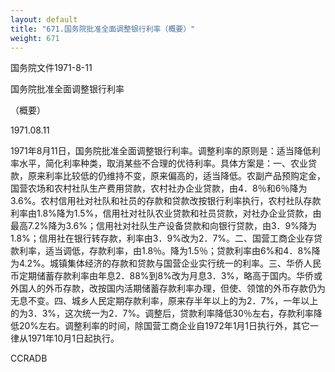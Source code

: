 ```yaml
---
layout: default
title: "671.国务院批准全面调整银行利率（概要）"
weight: 671
---
```


国务院文件1971-8-11

国务院批准全面调整银行利率

（概要）

1971.08.11

1971年8月11日，国务院批准全面调整银行利率。调整利率的原则是：适当降低利率水平，简化利率种类，取消某些不合理的优待利率。具体方案是：一、农业贷款，原来利率比较低的仍维持不变，原来偏高的，适当降低。农副产品预购定金，国营农场和农村社队生产费用贷款，农村社办企业贷款，由4．8％和6％降为3.6%。农村信用社对社队和社员的存款和贷款改按银行利率执行，农村社队存款利率由1.8%降为1.5%，信用社对社队农业贷款和社员贷款，对社办企业贷款，由最高7.2%降为3.6%；信用社对社队生产设备贷款和向银行贷款，由3．9%降为1.8%；信用社在银行转存款，利率由3．9%改为2．7%。二、国营工商企业存贷款利率，适当调低，存款利率，由1.8％。降为1.5％；贷款利率由6%和4．8%降为4.2%。城镇集体经济的存款和贷款与国营企业实行统一的利率。三、华侨人民币定期储蓄存款利率由年息2．88%到8%改为月息3．3%，略高于国内。华侨或外国人的外币存款，改按国内活期储蓄存款利率办理，但使、领馆的外币存款仍为无息不变。四、城乡人民定期存款利率，原来存半年以上的为2．7%，一年以上的为3．3%，这次统一为2．7%。调整后，贷款利率降低30％左右，存款利率降低20%左右。调整利率的时间，除国营工商企业自1972年1月1日执行外，其它一律从1971年10月1日起执行。

CCRADB

